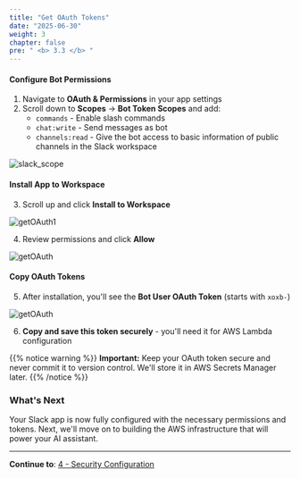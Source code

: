 ```yaml
---
title: "Get OAuth Tokens"
date: "2025-06-30"
weight: 3
chapter: false
pre: " <b> 3.3 </b> "
---
```


#### Configure Bot Permissions

1. Navigate to **OAuth & Permissions** in your app settings
2. Scroll down to **Scopes** → **Bot Token Scopes** and add:
   - `commands` - Enable slash commands
   - `chat:write` - Send messages as bot
   - `channels:read` - Give the bot access to basic information of public channels in the Slack workspace
     
![slack_scope](/images/3-slack_app/3.3-Oauth_Permissions/slack_scope.png?width=90pc)

#### Install App to Workspace

3. Scroll up and click **Install to Workspace**

![getOAuth1](/images/3-slack_app/3.3-Oauth_Permissions/slack_OAuth0.png?width=90pc)

4. Review permissions and click **Allow**

![getOAuth](/images/3-slack_app/3.3-Oauth_Permissions/slack_OAuth1.png?width=90pc)

#### Copy OAuth Tokens

5. After installation, you'll see the **Bot User OAuth Token** (starts with `xoxb-`)

![getOAuth](/images/3-slack_app/3.3-Oauth_Permissions/getOAuth1.png?width=90pc)

6. **Copy and save this token securely** - you'll need it for AWS Lambda configuration

{{% notice warning %}}
**Important:** Keep your OAuth token secure and never commit it to version control. We'll store it in AWS Secrets Manager later.
{{% /notice %}}

### What's Next

Your Slack app is now fully configured with the necessary permissions and tokens. Next, we'll move on to building the AWS infrastructure that will power your AI assistant.

---

**Continue to**: [4 - Security Configuration](../../4-security/)
